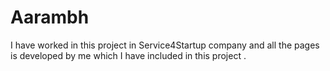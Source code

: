 # Aarambh
I have worked in this project in Service4Startup company and all the pages is developed by me which I have included in this project .

